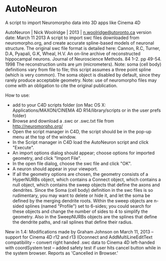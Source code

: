 AutoNeuron
==========

A script to import Neuromorpho data into 3D apps like Cinema 4D

AutoNeuron | Nick Woolridge | 2013 | n.woolridge@utoronto.ca
version date: March 11 2013
A script to import swc files downloaded from neuromorpho.org, and create accurate
spline-based models of neuronal structure. The original swc file format is detailed here:
Cannon, R.C, Turner, D.A, Pyapali, G.K, Wheal, H.V. An on-line archive of reconstructed
hippocampal neurons. Journal of Neuroscience Methods. 84 1–2. pp 49-54. 1998
The reconstruction units are μm (micrometers).
Note: soma (cell body) definitions vary from file to file; this script assumes a three point spline
(which is very common). The soma object is disabled by default, since they rarely produce acceptable geometry.
Note: use of neuromorpho files may come with an obligation to cite the original publication.

How to use:
- add to your C4D scripts folder (on Mac OS X: Applications/MAXON/CINEMA 4D R14/library/scripts or in the user prefs folder)
- Browse and download a .swc or .swc.txt file from http://neuromorpho.org/
- Open the script manager in C4D, the script should be in the pop-up menu at the top of the window.
- In the Script manager in C4D load the AutoNeuron script and click "Execute".
- An import options dialog should appear; choose options for imported geometry, and click "Import File".
- In the open file dialog, choose the swc file and click "OK".
- A neuron should appear in your viewport.
- If all the geometry options are chosen, the geometry consists of a HyperNURBs object, which contains a Connect object, which 
contains a null object, which contains the sweep objects that define the axons and dendrites. 
Since the Soma (cell body) definition in the swc files is so rudimentary, you may want to 
delete or hide it, and let the soma be defined by the merging dendrite roots. Within the sweep
 objects are n-sided splines (named "Profile") set to 6-sides; you could search for these 
 objects and change the number of sides to 4 to simplify the geometry. Also in the SweepNURBs objects
 are the splines that define the dendrite paths, and rail splines that define their radius.
    
New in 1.4:
    Modifications made by Graham Johnson on March 11, 2013
    – support for Cinema 4D r12 and r13 (Oconnect and AddMultiLineEditText compatibility
    – convert right handed .swc data to Cinema 4D left-handed with coordSystem test
    – added safety test if user hits cancel button while in the system browser. Reports as 'Cancelled in Browser.'
